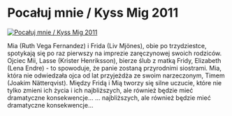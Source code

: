 Pocałuj mnie / Kyss Mig 2011 
=============
[![Pocałuj mnie / Kyss Mig 2011 ](http://vidos.pl/images/player.gif)](http://vidos.pl/pocaluj-mnie-kyss-mig-2011)

 Mia (Ruth Vega Fernandez) i Frida (Liv Mjönes), obie po trzydziestce, spotykają się po raz pierwszy na imprezie zaręczynowej swoich rodziców. Ojciec Mii, Lasse (Krister Henriksson), bierze ślub z matką Fridy, Elizabeth (Lena Endre) - to spowoduje, że panie zostaną przyrodnimi siostrami. Mia, która nie odwiedzała ojca od lat przyjeżdża ze swoim narzeczonym, Timem (Joakim Nätterqvist). Między Fridą i Mią tworzy się silne uczucie, które nie tylko zmieni ich życia i ich najbliższych, ale również będzie mieć dramatyczne konsekwencje...  ... najbliższych, ale również będzie mieć dramatyczne konsekwencje...

